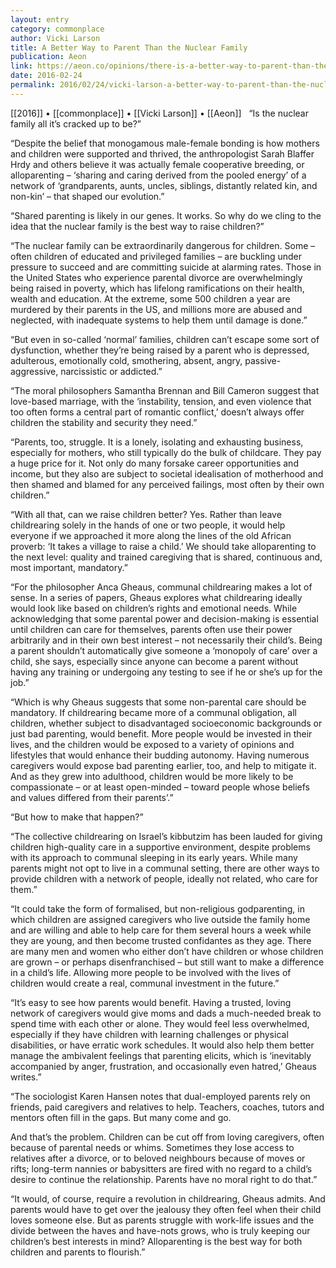 ```yaml
---
layout: entry
category: commonplace
author: Vicki Larson
title: A Better Way to Parent Than the Nuclear Family
publication: Aeon
link: https://aeon.co/opinions/there-is-a-better-way-to-parent-than-the-nuclear-family
date: 2016-02-24
permalink: 2016/02/24/vicki-larson-a-better-way-to-parent-than-the-nuclear-family
---
```


[[2016]] • [[commonplace]] • [[Vicki Larson]] • [[Aeon]]
 
“Is the nuclear family all it’s cracked up to be?”

“Despite the belief that monogamous male-female bonding is how mothers and children were supported and thrived, the anthropologist Sarah Blaffer Hrdy and others believe it was actually female cooperative breeding, or alloparenting – ‘sharing and caring derived from the pooled energy’ of a network of ‘grandparents, aunts, uncles, siblings, distantly related kin, and non-kin’ – that shaped our evolution.”

“Shared parenting is likely in our genes. It works. So why do we cling to the idea that the nuclear family is the best way to raise children?”

“The nuclear family can be extraordinarily dangerous for children. Some – often children of educated and privileged families – are buckling under pressure to succeed and are committing suicide at alarming rates. Those in the United States who experience parental divorce are overwhelmingly being raised in poverty, which has lifelong ramifications on their health, wealth and education. At the extreme, some 500 children a year are murdered by their parents in the US, and millions more are abused and neglected, with inadequate systems to help them until damage is done.”

“But even in so-called ‘normal’ families, children can’t escape some sort of dysfunction, whether they’re being raised by a parent who is depressed, adulterous, emotionally cold, smothering, absent, angry, passive-aggressive, narcissistic or addicted.”

“The moral philosophers Samantha Brennan and Bill Cameron suggest that love-based marriage, with the ‘instability, tension, and even violence that too often forms a central part of romantic conflict,’ doesn’t always offer children the stability and security they need.”

“Parents, too, struggle. It is a lonely, isolating and exhausting business, especially for mothers, who still typically do the bulk of childcare. They pay a huge price for it. Not only do many forsake career opportunities and income, but they also are subject to societal idealisation of motherhood and then shamed and blamed for any perceived failings, most often by their own children.”

“With all that, can we raise children better? Yes. Rather than leave childrearing solely in the hands of one or two people, it would help everyone if we approached it more along the lines of the old African proverb: ‘It takes a village to raise a child.’ We should take alloparenting to the next level: quality and trained caregiving that is shared, continuous and, most important, mandatory.”

“For the philosopher Anca Gheaus, communal childrearing makes a lot of sense. In a series of papers, Gheaus explores what childrearing ideally would look like based on children’s rights and emotional needs. While acknowledging that some parental power and decision-making is essential until children can care for themselves, parents often use their power arbitrarily and in their own best interest – not necessarily their child’s. Being a parent shouldn’t automatically give someone a ‘monopoly of care’ over a child, she says, especially since anyone can become a parent without having any training or undergoing any testing to see if he or she’s up for the job.”

“Which is why Gheaus suggests that some non-parental care should be mandatory. If childrearing became more of a communal obligation, all children, whether subject to disadvantaged socioeconomic backgrounds or just bad parenting, would benefit. More people would be invested in their lives, and the children would be exposed to a variety of opinions and lifestyles that would enhance their budding autonomy. Having numerous caregivers would expose bad parenting earlier, too, and help to mitigate it. And as they grew into adulthood, children would be more likely to be compassionate – or at least open-minded – toward people whose beliefs and values differed from their parents’.”

“But how to make that happen?”

“The collective childrearing on Israel’s kibbutzim has been lauded for giving children high-quality care in a supportive environment, despite problems with its approach to communal sleeping in its early years. While many parents might not opt to live in a communal setting, there are other ways to provide children with a network of people, ideally not related, who care for them.”

“It could take the form of formalised, but non-religious godparenting, in which children are assigned caregivers who live outside the family home and are willing and able to help care for them several hours a week while they are young, and then become trusted confidantes as they age. There are many men and women who either don’t have children or whose children are grown – or perhaps disenfranchised – but still want to make a difference in a child’s life. Allowing more people to be involved with the lives of children would create a real, communal investment in the future.”

“It’s easy to see how parents would benefit. Having a trusted, loving network of caregivers would give moms and dads a much-needed break to spend time with each other or alone. They would feel less overwhelmed, especially if they have children with learning challenges or physical disabilities, or have erratic work schedules. It would also help them better manage the ambivalent feelings that parenting elicits, which is ‘inevitably accompanied by anger, frustration, and occasionally even hatred,’ Gheaus writes.”

“The sociologist Karen Hansen notes that dual-employed parents rely on friends, paid caregivers and relatives to help. Teachers, coaches, tutors and mentors often fill in the gaps. But many come and go.

And that’s the problem. Children can be cut off from loving caregivers, often because of parental needs or whims. Sometimes they lose access to relatives after a divorce, or to beloved neighbours because of moves or rifts; long-term nannies or babysitters are fired with no regard to a child’s desire to continue the relationship. Parents have no moral right to do that.”

“It would, of course, require a revolution in childrearing, Gheaus admits. And parents would have to get over the jealousy they often feel when their child loves someone else. But as parents struggle with work-life issues and the divide between the haves and have-nots grows, who is truly keeping our children’s best interests in mind? Alloparenting is the best way for both children and parents to flourish.”